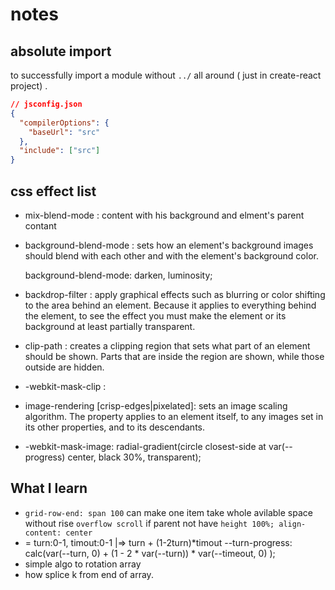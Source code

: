 # notes

## absolute import 
to successfully import a module without `../` all around ( just in create-react project) .

```json
// jsconfig.json
{
  "compilerOptions": {
    "baseUrl": "src"
  },
  "include": ["src"]
}
```

## css effect list

- mix-blend-mode : content with his background and elment's parent contant
- background-blend-mode : sets how an element's background images should blend with each other and with the element's background color.

  background-blend-mode: darken, luminosity;
- backdrop-filter : apply graphical effects such as blurring or color shifting to the area behind an element. Because it applies to everything behind the element, to see the effect you must make the element or its background at least partially transparent.
- clip-path : creates a clipping region that sets what part of an element should be shown. Parts that are inside the region are shown, while those outside are hidden.
- -webkit-mask-clip :
- image-rendering [crisp-edges|pixelated]: sets an image scaling algorithm. The property applies to an element itself, to any images set in its other properties, and to its descendants.
- -webkit-mask-image: radial-gradient(circle closest-side at var(--progress) center, black 30%, transparent);

## What I learn

- `grid-row-end: span 100` can make one item take whole avilable space without rise `overflow scroll` if parent not have `height 100%; align-content: center` 
- = turn:0-1, timout:0-1 |=> turn + (1-2turn)*timout 
  --turn-progress: calc(var(--turn, 0) + (1 - 2 * var(--turn)) * var(--timeout, 0) );
- simple algo to rotation array
- how splice k from end of array.